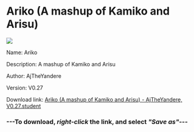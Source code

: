 # Ariko (A mashup of Kamiko and Arisu)

<img src = "https://raw.githubusercontent.com/Arbiter1223/Koukou-Gurashi-Custom-Students/master/Students/Files/Ariko%20(A%20mashup%20of%20Kamiko%20and%20Arisu).png">

Name: Ariko

Description: A mashup of Kamiko and Arisu

Author: AjTheYandere

Version: V0.27

Download link: <a href="https://raw.githubusercontent.com/Arbiter1223/Koukou-Gurashi-Custom-Students/master/Students/Files/Ariko%20(A%20mashup%20of%20Kamiko%20and%20Arisu)%20-%20AjTheYandere%2C%20V0.27.student">Ariko (A mashup of Kamiko and Arisu) - AjTheYandere, V0.27.student</a>

### ---**To download, _right-click_ the link, and select _"Save as"_**---
